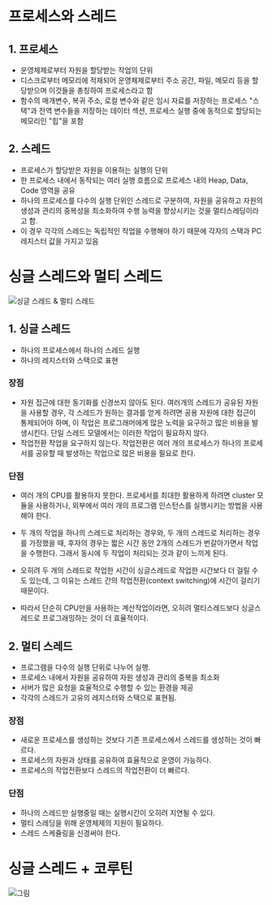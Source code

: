 # 프로세스와 스레드
## 1. 프로세스
- 운영체제로부터 자원을 할당받는 작업의 단위
- 디스크로부터 메모리에 적재되어 운영체제로부터 주소 공간, 파일, 메모리 등을 할당받으며 이것들을 총칭하여 프로세스라고 함
- 함수의 매개변수, 복귀 주소, 로컬 변수와 같은 임시 자료를 저장하는 프로세스 "스택"과 전역 변수들을 저장하는 데이터 섹션, 프로세스 실행 중에 동적으로 할당되는 메모리인 "힙"을 포함
## 2. 스레드
- 프로세스가 할당받은 자원을 이용하는 실행의 단위
- 한 프로세스 내에서 동작되는 여러 실행 흐름으로 프로세스 내의 Heap, Data, Code 영역을 공유
- 하나의 프로세스를 다수의 실행 단위인 스레드로 구분하여, 자원을 공유하고 자원의 생성과 관리의 중복성을 최소화하여 수행 능력을 향상시키는 것을 멀티스레딩이라고 함.
- 이 경우 각각의 스레드는 독립적인 작업을 수행해야 하기 때문에 각자의 스택과 PC 레지스터 값을 가지고 있음


# 싱글 스레드와 멀티 스레드

![싱글 스레드 & 멀티 스레드](https://media.vlpt.us/images/eunjin/post/c63d6950-7ae7-439a-9ee8-d6f145d6808a/Screen%20Shot%202021-01-17%20at%204.18.53%20PM.png)

## 1. 싱글 스레드
- 하나의 프로세스에서 하나의 스레드 실행
- 하나의 레지스터와 스택으로 표현

### 장점
  - 자원 접근에 대한 동기화를 신경쓰지 않아도 된다. 여러개의 스레드가 공유된 자원을 사용할 경우, 각 스레드가 원하는 결과를 얻게 하려면 공용 자원에 대한 접근이 통제되어야 하며, 이 작업은 프로그래머에게 많은 노력을 요구하고 많은 비용을 발생시킨다. 단일 스레드 모델에서는 이러한 작업이 필요하지 않다.
  - 작업전환 작업을 요구하지 않는다.
작업전환은 여러 개의 프로세스가 하나의 프로세서를 공유할 때 발생하는 작업으로 많은 비용을 필요로 한다.
    
### 단점
- 여러 개의 CPU를 활용하지 못한다.
프로세서를 최대한 활용하게 하려면 cluster 모듈을 사용하거나, 외부에서 여러 개의 프로그램 인스턴스를 실행시키는 방법을 사용해야 한다.

- 두 개의 작업을 하나의 스레드로 처리하는 경우와, 두 개의 스레드로 처리하는 경우를 가정했을 때, 후자의 경우는 짧은 시간 동안 2개의 스레드가 번갈아가면서 작업을 수행한다. 그래서 동시에 두 작업이 처리되는 것과 같이 느끼게 된다.

- 오히려 두 개의 스레드로 작업한 시간이 싱글스레드로 작업한 시간보다 더 걸릴 수도 있는데, 그 이유는 스레드 간의 작업전환(context switching)에 시간이 걸리기 때문이다.

- 따라서 단순히 CPU만을 사용하는 계산작업이라면, 오히려 멀티스레드보다 싱글스레드로 프로그래밍하는 것이 더 효율적이다.
  
## 2. 멀티 스레드
- 프로그램을 다수의 실행 단위로 나누어 실행.
- 프로세스 내에서 자원을 공유하여 자원 생성과 관리의 중복을 최소화
- 서버가 많은 요청을 효율적으로 수행할 수 있는 환경을 제공
- 각각의 스레드가 고유의 레지스터와 스택으로 표현됨.

### 장점
- 새로운 프로세스를 생성하는 것보다 기존 프로세스에서 스레드를 생성하는 것이 빠르다.
- 프로세스의 자원과 상태를 공유하여 효율적으로 운영이 가능하다.
- 프로세스의 작업전환보다 스레드의 작업전환이 더 빠르다.

### 단점
- 하나의 스레드만 실행중일 때는 실행시간이 오히려 지연될 수 있다.
- 멀티 스레딩을 위해 운영체제의 지원이 필요하다.
- 스레드 스케쥴링을 신경써야 한다.

# 싱글 스레드 + 코루틴
![그림](https://media.vlpt.us/images/choijw1116/post/0bf9064d-f4be-4134-912e-8832b80a3b7b/javascript_runtime.png)

